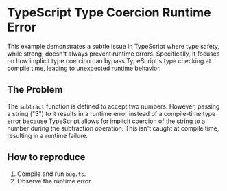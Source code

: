 # TypeScript Type Coercion Runtime Error

This example demonstrates a subtle issue in TypeScript where type safety, while strong, doesn't always prevent runtime errors. Specifically, it focuses on how implicit type coercion can bypass TypeScript's type checking at compile time, leading to unexpected runtime behavior.

## The Problem
The `subtract` function is defined to accept two numbers.  However, passing a string ("3") to it results in a runtime error instead of a compile-time type error because TypeScript allows for implicit coercion of the string to a number during the subtraction operation.   This isn't caught at compile time, resulting in a runtime failure.

## How to reproduce
1.  Compile and run `bug.ts`.
2. Observe the runtime error.